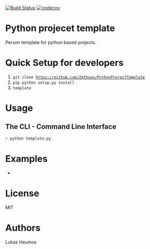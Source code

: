 [![Build Status](https://travis-ci.org/Zethson/PythonProjectTemplate.svg?branch=master)](https://travis-ci.org/Zethson/PythonProjectTemplate)
[![codecov](https://codecov.io/gh/Zethson/PythonProjectTemplate/branch/master/graph/badge.svg)](https://codecov.io/gh/Zethson/PythonProjectTemplate)

# Python projecet template
Person template for python based projects. 

Quick Setup for developers
=====
1. <code>git clone https://github.com/Zethson/PythonProjectTemplate</code>
2. <code>pip python setup.py install</code>
3. <code>template</code>

Usage
=====
## The CLI - Command Line Interface
```bash
> python template.py
```

Examples
=====
-

License
=====
MIT

Authors
=====
Lukas Heumos

